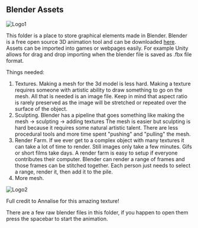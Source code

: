 ##  Blender Assets

![Logo1](logo1.gif)



This folder is a place to store graphical elements made in Blender. Blender is a free open source 3D 
animation tool and can be downloaded [here](https://www.blender.org/download/). Assets can be imported into games or webpages easily. For example Unity allows for drag and drop importing
when the blender file is saved as .fbx file format. 


Things needed:

<ol>
<li>Textures. Making a mesh for the 3d model is less hard. Making a texture requires someone with artistic
ability to draw something to go on the mesh. All that is needed is an image file. Keep in mind that aspect 
ratio is rarely preserved as the image will be stretched or repeated over the surface of the object. </li>

<li>Sculpting. Blender has a pipeline that goes something like making the mesh -> sculpting -> adding textures 
 The mesh is easier but sculpting is hard because it requires some natural artistic talent. 
 There are less procedural tools and more time spent "pushing" and "pulling" the mesh. </li>

<li>Render Farm. If we ever get to a complex object with many textures it can take a lot of time to render.
Still images only take a few minutes. Gifs or short films take days. A render farm is easy to setup if 
everyone contributes their computer. Blender can render a range of frames and those frames can be stitched
together. Each person just needs to select a range, render it, then add it to the pile. </li>

<li>More mesh. </li>

</ol>

![Logo2](logo2.gif)

Full credit to Annalise for this amazing texture!

<p>There are a few raw blender files in this folder, if you happen to open them press the spacebar to start the animation.  </p>